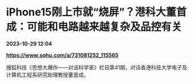 # iPhone15刚上市就“烧屏”？港科大董首成：可能和电路越来越复杂及品控有关

**2023-10-29 12:04**

**https://www.sohu.com/a/731081252_115565**

搜狐科技《思想大爆炸——对话科学家》栏目第41期，对话香港科技大学电子及计算机工程系研究助理教授董首成。